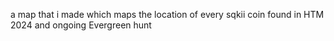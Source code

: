 a map that i made which maps the location of every sqkii coin found in HTM 2024 and ongoing Evergreen hunt

